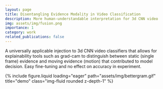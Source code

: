 ```yaml
---
layout: page
title: Disentangling Evidence Modality in Video Classification
description: More human-understandable interpretation for 3d CNN video classifiers
img: assets/img/fusion.png
importance: 1
category: work
related_publications: false
---
```


A universally applicable injection to 3d CNN video classifiers that allows for explainability tools such as grad-cam to distinguish between static (single frame) evidence and moving evidence (motion) that contributed to model decision. Easy fine-tuning and no effect on accuracy in experiment. 

{% include figure.liquid loading="eager" path="assets/img/bettergram.gif" title="demo" class="img-fluid rounded z-depth-1" %}
